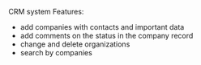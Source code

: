 CRM system
Features:
- add companies with contacts and important data
- add comments on the status in the company record
- change and delete organizations
- search by companies
